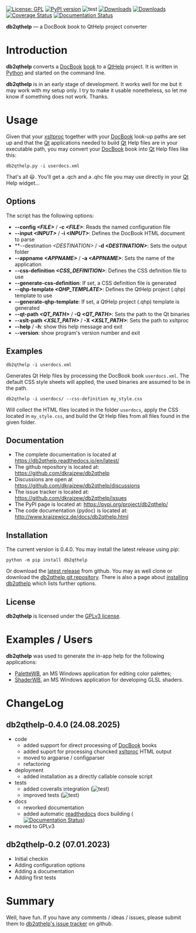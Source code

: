 [![License: GPL](https://img.shields.io/badge/License-GPL-green.svg)](https://github.com/dkrajzew/db2qthelp/blob/main/LICENSE)
[![PyPI version](https://badge.fury.io/py/db2qthelp.svg)](https://pypi.org/project/db2qthelp/)
![test](https://github.com/dkrajzew/db2qthelp/actions/workflows/test.yml/badge.svg)
[![Downloads](https://static.pepy.tech/badge/db2qthelp)](https://pepy.tech/projects/db2qthelp)
[![Downloads](https://static.pepy.tech/badge/db2qthelp/week)](https://pepy.tech/projects/db2qthelp)
[![Coverage Status](https://coveralls.io/repos/github/dkrajzew/db2qthelp/badge.svg?branch=main)](https://coveralls.io/github/dkrajzew/db2qthelp?branch=main)
[![Documentation Status](https://readthedocs.org/projects/db2qthelp/badge/?version=latest)](https://db2qthelp.readthedocs.io/en/latest/?badge=latest)

__db2qthelp__ &mdash; a DocBook book to QtHelp project converter

# Introduction

__db2qthelp__ converts a [DocBook](https://docbook.org/) [book](https://tdg.docbook.org/tdg/4.5/book.html) to a [QtHelp](https://doc.qt.io/qt-5/qthelp-framework.html) project. It is written in [Python](https://www.python.org/) and started on the command line.

__db2qthelp__ is in an early stage of development. It works well for me but it may work with my setup only. I try to make it usable nonetheless, so let me know if something does not work. Thanks.


# Usage

Given that your [xsltproc](https://gitlab.gnome.org/GNOME/libxslt) together with your [DocBook](https://docbook.org/) look-up paths are set up and that the [Qt](https://www.qt.io/) applications needed to build [Qt](https://www.qt.io/) Help files are in your executable path, you may convert your [DocBook](https://docbook.org/) book into [Qt](https://www.qt.io/) Help files like this:

```console
db2qthelp.py -i userdocs.xml
```

That&#39;s all &#x1F603;. You&#39;ll get a .qch and a .qhc file you may use directly in your [Qt](https://www.qt.io/) Help widget&#8230;

## Options

The script has the following options:

* **--config *&lt;FILE&gt;*** / **-c *&lt;FILE&gt;***: Reads the named configuration file
* **--input *&lt;INPUT&gt;*** / **-i *&lt;INPUT&gt;***: Defines the DocBook HTML document to parse
* **--destination *&lt;DESTINATION&gt;* / **-d *&lt;DESTINATION&gt;***: Sets the output folder
* **--appname *&lt;APPNAME&gt;*** / **-a *&lt;APPNAME&gt;***: Sets the name of the application
* **--css-definition *&lt;CSS_DEFINITION&gt;***: Defines the CSS definition file to use
* **--generate-css-definition**: If set, a CSS definition file is generated
* **--qhp-template *&lt;QHP_TEMPLATE&gt;***: Defines the QtHelp project (.qhp) template to use
* **--generate-qhp-template**: If set, a QtHelp project (.qhp) template is generated
* **--qt-path *&lt;QT_PATH&gt;*** / **-Q *&lt;QT_PATH&gt;***: Sets the path to the Qt binaries
* **--xslt-path *&lt;XSLT_PATH&gt;*** / **-X *&lt;XSLT_PATH&gt;***: Sets the path to xsltproc
* **--help** / **-h**: show this help message and exit
* **--version**: show program&#39;s version number and exit


## Examples

```shell
db2qthelp -i userdocs.xml
```

Generates Qt Help files by processing the DocBook book ```userdocs.xml```. The default CSS style sheets will applied, the used binaries are assumed to be in the path.

```shell
db2qthelp -i userdocs/ --css-definition my_style.css
```

Will collect the HTML files located in the folder ```userdocs```, apply the CSS located in ```my_style.css```, and build the Qt Help files from all files found in the given folder.


## Documentation

* The complete documentation is located at <https://db2qthelp.readthedocs.io/en/latest/>
* The github repository is located at: <https://github.com/dkrajzew/db2qthelp>
* Discussions are open at <https://github.com/dkrajzew/db2qthelp/discussions>
* The issue tracker is located at: <https://github.com/dkrajzew/db2qthelp/issues>
* The PyPI page is located at: <https://pypi.org/project/db2qthelp/>
* The code documentation (pydoc) is located at: <http://www.krajzewicz.de/docs/db2qthelp.html>


## Installation

The current version is 0.4.0. You may install the latest release using pip:

```console
python -m pip install db2qthelp
```

Or download the [latest release](https://github.com/dkrajzew/db2qthelp/releases/tag/0.4.0) from github. You may as well clone or download the [db2qthelp git repository](https://github.com/dkrajzew/db2qthelp). There is also a page about [installing db2qthelp](install.md) which lists further options.


## License

**db2qthelp** is licensed under the [GPLv3 license](https://raw.githubusercontent.com/dkrajzew/db2qthelp/refs/heads/main/LICENSE).


# Examples / Users

**db2qthelp** was used to generate the in-app help for the following applications:

* [PaletteWB](https://www.palettewb.com), an MS Windows application for editing color palettes;
* [ShaderWB](https://www.krajzewicz.de/blog/shaderwb.php), an MS Windows application for developing GLSL shaders.

# ChangeLog

## db2qthelp-0.4.0 (24.08.2025)

* code
    * added support for direct processing of [DocBook](https://docbook.org/) books
    * added suport for processing chuncked [xsltproc](https://gitlab.gnome.org/GNOME/libxslt) HTML output
    * moved to argparse / configparser
    * refactoring
* deployment
    * added installation as a directly callable console script
* tests
    * added coveralls integration (![test](https://github.com/dkrajzew/db2qthelp/actions/workflows/test.yml/badge.svg))
    * improved tests (![test](https://github.com/dkrajzew/db2qthelp/actions/workflows/test.yml/badge.svg))
* docs
    * reworked documentation
    * added automatic [readthedocs](https://db2qthelp.readthedocs.io/) docs building ([![Documentation Status](https://readthedocs.org/projects/db2qthelp/badge/?version=latest)](https://db2qthelp.readthedocs.io/en/latest/?badge=latest))
* moved to GPLv3


## db2qthelp-0.2 (07.01.2023)

* Initial checkin
* Adding configuration options
* Adding a documentation
* Adding first tests


# Summary

Well, have fun. If you have any comments / ideas / issues, please submit them to [db2qthelp's issue tracker](https://github.com/dkrajzew/db2qthelp/issues) on github.


